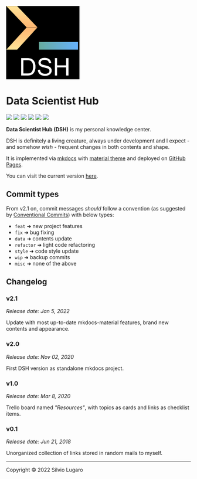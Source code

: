 <img src="./docs/assets/dsh_minimal.png" width="200"/>

# Data Scientist Hub

![](https://img.shields.io/github/languages/code-size/a-slice-of-py/data-scientist-hub)
![](https://img.shields.io/tokei/lines/github/a-slice-of-py/data-scientist-hub)
![](https://img.shields.io/github/v/release/a-slice-of-py/data-scientist-hub)
![](https://img.shields.io/github/commit-activity/w/a-slice-of-py/data-scientist-hub)
![](https://img.shields.io/github/last-commit/a-slice-of-py/data-scientist-hub)
![](https://img.shields.io/github/commits-since/a-slice-of-py/data-scientist-hub/latest)


**Data Scientist Hub (DSH)** is my personal knowledge center. 

DSH is definitely a living creature, always under development and I expect - and somehow _wish_ - frequent changes in both contents and shape.

It is implemented via [mkdocs](https://www.mkdocs.org/) with [material theme](https://squidfunk.github.io/mkdocs-material/) and deployed on [GitHub Pages](https://pages.github.com/).

You can visit the current version [here](http://a-slice-of-py.github.io/data-scientist-hub/).

## Commit types

From v2.1 on, commit messages _should_ follow a convention (as suggested by [Conventional Commits](https://www.conventionalcommits.org/en/v1.0.0/)) with below types:

- `feat` ➜ new project features
- `fix` ➜ bug fixing
- `data` ➜ contents update
- `refactor` ➜ light code refactoring
- `style` ➜ code style update
- `wip` ➜ backup commits
- `misc` ➜ none of the above

## Changelog

### v2.1

_Release date: Jan 5, 2022_

Update with most up-to-date mkdocs-material features, brand new contents and appearance.

### v2.0

_Release date: Nov 02, 2020_

First DSH version as standalone mkdocs project.

### v1.0

_Release date: Mar 8, 2020_

Trello board named _"Resources"_, with topics as cards and links as checklist items.

### v0.1

_Release date: Jun 21, 2018_

Unorganized collection of links stored in random mails to myself.


---

Copyright &copy; 2022 Silvio Lugaro

